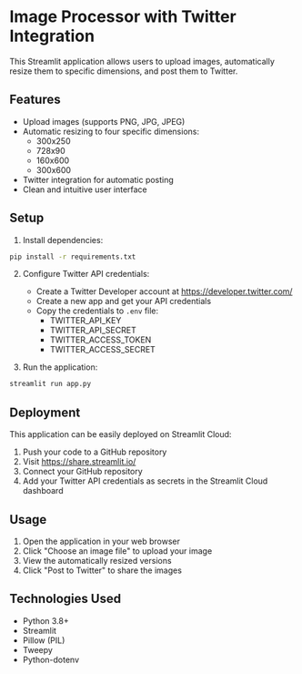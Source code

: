 # Image Processor with Twitter Integration

This Streamlit application allows users to upload images, automatically resize them to specific dimensions, and post them to Twitter.

## Features

- Upload images (supports PNG, JPG, JPEG)
- Automatic resizing to four specific dimensions:
  - 300x250
  - 728x90
  - 160x600
  - 300x600
- Twitter integration for automatic posting
- Clean and intuitive user interface

## Setup

1. Install dependencies:
```bash
pip install -r requirements.txt
```

2. Configure Twitter API credentials:
   - Create a Twitter Developer account at https://developer.twitter.com/
   - Create a new app and get your API credentials
   - Copy the credentials to `.env` file:
     - TWITTER_API_KEY
     - TWITTER_API_SECRET
     - TWITTER_ACCESS_TOKEN
     - TWITTER_ACCESS_SECRET

3. Run the application:
```bash
streamlit run app.py
```

## Deployment

This application can be easily deployed on Streamlit Cloud:

1. Push your code to a GitHub repository
2. Visit https://share.streamlit.io/
3. Connect your GitHub repository
4. Add your Twitter API credentials as secrets in the Streamlit Cloud dashboard

## Usage

1. Open the application in your web browser
2. Click "Choose an image file" to upload your image
3. View the automatically resized versions
4. Click "Post to Twitter" to share the images

## Technologies Used

- Python 3.8+
- Streamlit
- Pillow (PIL)
- Tweepy
- Python-dotenv
